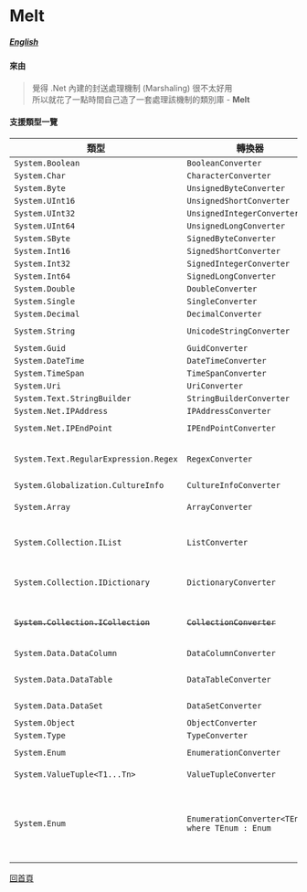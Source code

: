 # Melt
##### [English](./readme.en-us.md)

#### 來由
> 覺得 .Net 內建的封送處理機制 (Marshaling) 很不太好用  
> 所以就花了一點時間自己造了一套處理該機制的類別庫 - **Melt**

#### 支援類型一覽
| 類型 | 轉換器 | 依賴於
| --- | --- | --- |
| ```System.Boolean``` | ```BooleanConverter``` |
| ```System.Char``` | ```CharacterConverter``` |
| ```System.Byte``` | ```UnsignedByteConverter``` |
| ```System.UInt16``` | ```UnsignedShortConverter``` |
| ```System.UInt32``` | ```UnsignedIntegerConverter``` |
| ```System.UInt64``` | ```UnsignedLongConverter``` |
| ```System.SByte``` | ```SignedByteConverter``` |
| ```System.Int16``` | ```SignedShortConverter``` |
| ```System.Int32``` | ```SignedIntegerConverter``` |
| ```System.Int64``` | ```SignedLongConverter``` |
| ```System.Double``` | ```DoubleConverter``` |
| ```System.Single``` | ```SingleConverter``` |
| ```System.Decimal``` | ```DecimalConverter``` |
| ```System.String``` | ```UnicodeStringConverter``` | ```SignedLongConverter``` ```SignedIntegerConverter```
| ```System.Guid``` | ```GuidConverter``` |
| ```System.DateTime``` | ```DateTimeConverter``` | ```SignedLongConverter``` 
| ```System.TimeSpan``` | ```TimeSpanConverter``` | ```SignedLongConverter``` 
| ```System.Uri``` | ```UriConverter``` | ```UnicodeStringConverter```
| ```System.Text.StringBuilder``` | ```StringBuilderConverter``` | ```UnicodeStringConverter```
| ```System.Net.IPAddress``` | ```IPAddressConverter``` | ```SignedIntegerConverter```
| ```System.Net.IPEndPoint``` | ```IPEndPointConverter```| ```IPAddressConverter``` ```SignedIntegerConverter```
| ```System.Text.RegularExpression.Regex``` | ```RegexConverter``` | ```SignedIntegerConverter``` ```SignedShortConverter``` ```TimeSpanConverter``` ```UnicodeStringConverter```
| ```System.Globalization.CultureInfo``` | ```CultureInfoConverter``` | ```SignedIntegerConverter``` 
| ```System.Array``` | ```ArrayConverter``` | ```SignedIntegerConverter``` ```TypeConverter``` ```ObjectConverter```
| ```System.Collection.IList``` | ```ListConverter``` | ```SignedIntegerConverter``` ```SignedByteConverter``` ```TypeConverter``` ```ObjectConverter```
| ```System.Collection.IDictionary``` | ```DictionaryConverter``` | ```SignedIntegerConverter``` ```SignedByteConverter``` ```TypeConverter``` ```ObjectConverter```
| <del>```System.Collection.ICollection```</del> | <del>```CollectionConverter```</del> | <del>```UnsignedByteConverter```</del> <del>```ObjectConverter```</del> <del>```SignedIntegerConverter```</del> <del>```TypeConverter```</del> 
| ```System.Data.DataColumn``` | ```DataColumnConverter``` | ```TypeConverter``` ```UnicodeStringConverter```
| ```System.Data.DataTable``` | ```DataTableConverter``` | ```DataColumnConverter``` ```ArrayConverter``` ```ObjectConverter```
| ```System.Data.DataSet``` | ```DataSetConverter``` | ```DataTableConverter``` ```ArrayConverter```
| ```System.Object``` | ```ObjectConverter``` | ```*```
| ```System.Type``` | ```TypeConverter``` | ```UnicodeStringConverter```
| ```System.Enum``` | ```EnumerationConverter``` | ```TypeConverter``` ```ObjectConverter``` 
| ```System.ValueTuple<T1...Tn>``` | ```ValueTupleConverter``` | ```ObjectConverter``` ```SignedIntegerConverter```
| ```System.Enum``` | ```EnumerationConverter<TEnum> where TEnum : Enum``` | ```UnsignedByteConverter``` ```UnsignedShortConverter``` ```UnsignedIntegerConverter``` ```UnsignedLongConverter``` ```SignedByteConverter``` ```SignedShortConverter``` ```SignedIntegerConverter``` ```SignedLongConverter``` 


[回首頁](../../../)
